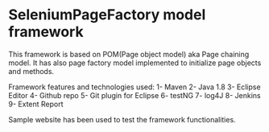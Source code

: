 # SeleniumPageFactory model framework

This framework is based on POM(Page object model) aka Page chaining model.
It has also page factory model implemented to initialize page objects and methods.

Framework features and technologies used:
1- Maven
2- Java 1.8
3- Eclipse Editor
4- Github repo
5- Git plugin for Eclipse
6- testNG
7- log4J
8- Jenkins
9- Extent Report

Sample website has been used to test the framework functionalities.
